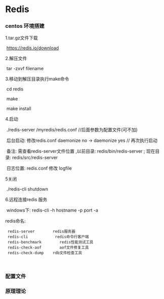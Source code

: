# Redis

### centos 环境搭建

1.tar.gz文件下载

​	https://redis.io/download

2.解压文件

​	tar -zxvf filename

3.移动到解压目录执行make命令

​	cd redis

​	make

​	make install

4.启动

​	./redis-server  /myredis/redis.conf  //后面参数为配置文件(可不加)

​	后台启动:  修改redis.conf   daemonize no -> daemonize yes // 再次执行启动

​	备注: 需查看redis-server文件位置 ,以前目录: redis/bin/redis-server  ; 现在目录: redis/src/redis-server

​	日志位置:  redis.conf 修改  logfile 

5关闭

​	./redis-cli shutdown  

6.远程连接redis 服务

​	windows下: redis-cli -h hostname -p port -a 

redis命名: 

```
 redis-server        redis服务器
 redis-cli            redis命令行客户端
 redis-benchmark        redis性能测试工具
 redis-check-aof        aof文件修复工具
 redis-check-dump    rdb文件检查工具
```

​	



### 配置文件



### 原理理论

